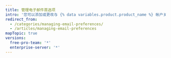 ```yaml
---
title: 管理电子邮件首选项
intro: '您可以添加或更改与 {% data variables.product.product_name %} 帐户关联的电子邮件地址。 您也可以管理从 {% data variables.product.product_name %} 收到的电子邮件。'
redirect_from:
  - /categories/managing-email-preferences/
  - /articles/managing-email-preferences
mapTopic: true
versions:
  free-pro-team: '*'
  enterprise-server: '*'
---
```


